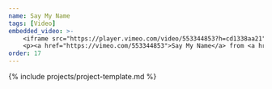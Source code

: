 ```yaml
---
name: Say My Name
tags: [Video]
embedded_video: >-
    <iframe src="https://player.vimeo.com/video/553344853?h=cd1338aa21" width="640" height="360" frameborder="0" allow="autoplay; fullscreen; picture-in-picture" allowfullscreen></iframe>
    <p><a href="https://vimeo.com/553344853">Say My Name</a> from <a href="https://vimeo.com/perkinswill">Perkins&amp;Will</a> on <a href="https://vimeo.com">Vimeo</a>.</p>
order: 17
---
```


{% include projects/project-template.md %}